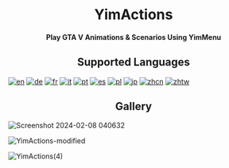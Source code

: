 <h1 align="center"> YimActions </h1>

<h4 align="center"> Play GTA V Animations &amp; Scenarios Using YimMenu </h3>

<h2 align="center"> Supported Languages </h2>

[![en](https://img.shields.io/badge/English-US-blue)](https://github.com/YimMenu-Lua/YimActions)
[![de](https://img.shields.io/badge/German-DE-blue)](https://github.com/YimMenu-Lua/YimActions)
[![fr](https://img.shields.io/badge/French-FR-blue)](https://github.com/YimMenu-Lua/YimActions)
[![it](https://img.shields.io/badge/Italian-IT-blue)](https://github.com/YimMenu-Lua/YimActions)
[![pt](https://img.shields.io/badge/Portuguese-BR-blue)](https://github.com/YimMenu-Lua/YimActions)
[![es](https://img.shields.io/badge/Spanish-ES/MX-blue)](https://github.com/YimMenu-Lua/YimActions)
[![pl](https://img.shields.io/badge/Polish-PL-blue)](https://github.com/YimMenu-Lua/YimActions)
[![jp](https://img.shields.io/badge/Japanese-JP-blue)](https://github.com/YimMenu-Lua/YimActions)
[![zhcn](https://img.shields.io/badge/Chinese-Simplified-blue)](https://github.com/YimMenu-Lua/YimActions)
[![zhtw](https://img.shields.io/badge/Chinese-Traditional-blue)](https://github.com/YimMenu-Lua/YimActions)

<h2 align="center"> Gallery </h2>

![Screenshot 2024-02-08 040632](https://github.com/xesdoog/YimActions/assets/66764345/9bdde22d-0efa-4d6c-8385-6c0be1d79a99)

![YimActions-modified](https://github.com/user-attachments/assets/cc79c2b5-d05a-41f3-b59e-4e32770dbf25)


![YimActions(4)](https://github.com/xesdoog/YimActions/assets/66764345/e26f12c0-d1de-41ea-a2c1-df23c79deb8b)
